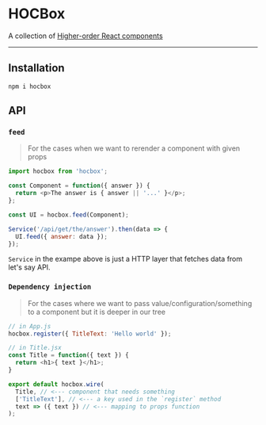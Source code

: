 # HOCBox

A collection of [Higher-order React components](https://github.com/krasimir/react-in-patterns/tree/master/patterns/higher-order-components)

---

## Installation

`npm i hocbox`

## API

### `feed`

> For the cases when we want to rerender a component with given props

```js
import hocbox from 'hocbox';

const Component = function({ answer }) {
  return <p>The answer is { answer || '...' }</p>;
};

const UI = hocbox.feed(Component);

Service('/api/get/the/answer').then(data => {
  UI.feed({ answer: data });
});
```

`Service` in the exampe above is just a HTTP layer that fetches data from let's say API.

### `Dependency injection`

> For the cases where we want to pass value/configuration/something to a component but it is deeper in our tree

```js
// in App.js
hocbox.register({ TitleText: 'Hello world' });

// in Title.jsx
const Title = function({ text }) {
  return <h1>{ text }</h1>;
}

export default hocbox.wire(
  Title, // <--- component that needs something
  ['TitleText'], // <--- a key used in the `register` method
  text => ({ text }) // <--- mapping to props function
);
```